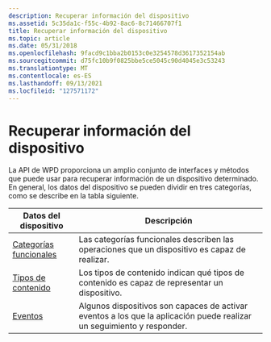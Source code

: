 ```yaml
---
description: Recuperar información del dispositivo
ms.assetid: 5c35da1c-f55c-4b92-8ac6-8c71466707f1
title: Recuperar información del dispositivo
ms.topic: article
ms.date: 05/31/2018
ms.openlocfilehash: 9facd9c1bba2b0153c0e3254578d3617352154ab
ms.sourcegitcommit: d75fc10b9f0825bbe5ce5045c90d4045e3c53243
ms.translationtype: MT
ms.contentlocale: es-ES
ms.lasthandoff: 09/13/2021
ms.locfileid: "127571172"
---
```

# <a name="retrieving-device-information"></a>Recuperar información del dispositivo

La API de WPD proporciona un amplio conjunto de interfaces y métodos que puede usar para recuperar información de un dispositivo determinado. En general, los datos del dispositivo se pueden dividir en tres categorías, como se describe en la tabla siguiente.



| Datos del dispositivo                                                                             | Descripción                                                                               |
|-----------------------------------------------------------------------------------------|-------------------------------------------------------------------------------------------|
| [Categorías funcionales](retrieving-the-functional-categories-supported-by-a-device.md) | Las categorías funcionales describen las operaciones que un dispositivo es capaz de realizar. |
| [Tipos de contenido](retrieving-the-content-types-supported-by-a-device.md)                 | Los tipos de contenido indican qué tipos de contenido es capaz de representar un dispositivo.         |
| [Eventos](retrieving-the-events-supported-by-a-device.md)                               | Algunos dispositivos son capaces de activar eventos a los que la aplicación puede realizar un seguimiento y responder. |



 

 

 




